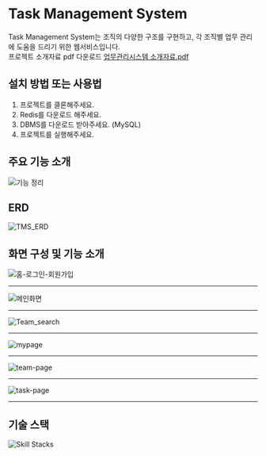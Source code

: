 ﻿# Task Management System
Task Management System는 조직의 다양한 구조를 구현하고, 각 조직별 업무 관리에 도움을 드리기 위한 웹서비스입니다.  
프로젝트 소개자료 pdf 다운로드 [업무관리시스템 소개자료.pdf](https://github.com/RiverCastle/Project_TMS/files/13736640/_.pdf)

## 설치 방법 또는 사용법
1. 프로젝트를 클론해주세요.
2. Redis를 다운로드 해주세요.
3. DBMS를 다운로드 받아주세요. (MySQL)
4. 프로젝트를 실행해주세요.

## 주요 기능 소개
![기능 정리](https://github.com/RiverCastle/Project_TMS/assets/131141755/65a3fb6f-4a94-472c-a6c1-faf4b54e80e3)

## ERD
![TMS_ERD](https://github.com/RiverCastle/Project_TMS/assets/131141755/fe9e286e-8ccb-43c7-ad31-6f4f3f2377db)

## 화면 구성 및 기능 소개

![홈-로그인-회원가입](https://github.com/RiverCastle/Project_TMS/assets/131141755/918cdf06-5776-4eb9-a563-421716994abd)

---

![메인화면](https://github.com/RiverCastle/Project_TMS/assets/131141755/5fb615ea-288e-440b-a902-828f172bfacc)

---

![Team_search](https://github.com/RiverCastle/Project_TMS/assets/131141755/46c29861-adca-4196-a9b8-603d26b6de25)

---

![mypage](https://github.com/RiverCastle/Project_TMS/assets/131141755/8bc862e4-5b2f-4f23-838f-a5c0e649925c)

---

![team-page](https://github.com/RiverCastle/Project_TMS/assets/131141755/175a8cc3-90e0-4c9a-ac13-6dca05d7a984)

---

![task-page](https://github.com/RiverCastle/Project_TMS/assets/131141755/5320f47c-bc5d-4945-8de2-399e58635bfe)

---

## 기술 스택
![Skill Stacks](https://github.com/RiverCastle/PerformanceKeeper/assets/131141755/de6a9ced-e557-4ba8-90d8-bcbeec62aef8)



